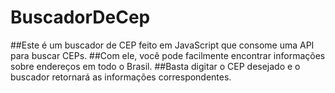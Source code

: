 # BuscadorDeCep

##Este é um buscador de CEP feito em JavaScript que consome uma API para buscar CEPs.
##Com ele, você pode facilmente encontrar informações sobre endereços em todo o Brasil.
##Basta digitar o CEP desejado e o buscador retornará as informações correspondentes.
